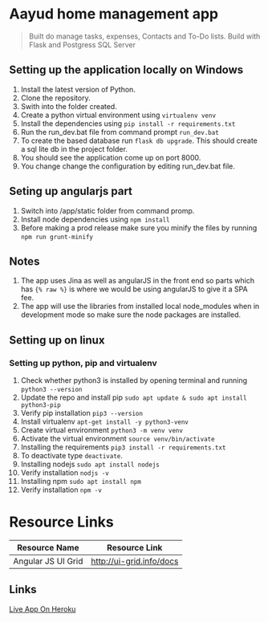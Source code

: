 # Aayud home management app
> Built do manage tasks, expenses, Contacts and To-Do lists.
> Build with Flask and Postgress SQL Server

## Setting up the application locally on Windows
1. Install the latest version of Python.
2. Clone the repository.
3. Swith into the folder created.
4. Create a python virtual environment using 
``` virtualenv venv ```
5. Install the dependencies using
``` pip install -r requirements.txt ```
6. Run the run_dev.bat file from command prompt ```run_dev.bat```
7. To create the based database run ```flask db upgrade```. This should create a sql lite db in the project folder.
8. You should see the application come up on port 8000.
9. You change change the configuration by editing run_dev.bat file.

## Seting up angularjs part
1. Switch into /app/static folder from command promp.
2. Install node dependencies using ``` npm install ```
3. Before making a prod release make sure you minify the files by running ```npm run grunt-minify```

## Notes
1. The app uses Jina as well as angularJS in the front end so parts which has ```{% raw %}``` is where we would be using angularJS to give it a SPA fee.
2. The app will use the libraries from installed local node_modules when in development mode so make sure the node packages are installed.

## Setting up on linux
### Setting up python, pip and virtualenv
1. Check whether python3 is installed by opening terminal and running ```python3 --version```
2. Update the repo and install pip ```sudo apt update & sudo apt install python3-pip ```
3. Verify pip installation ```pip3 --version```
4. Install virtualenv ```apt-get install -y python3-venv```
5. Create virtual environment ```python3 -m venv venv```
6. Activate the virtual environment ```source venv/bin/activate```
7. Installing the requirements ```pip3 install -r requirements.txt```
8. To deactivate type ```deactivate```.
8. Installing nodejs ```sudo apt install nodejs```
9. Verify installation ```nodjs -v ```
10. Installing npm ```sudo apt install npm```
11. Verify installation ```npm -v ```
# Resource Links
Resource Name | Resource Link
--------------|--------------
Angular JS UI Grid | http://ui-grid.info/docs

## Links
[Live App On Heroku](https://aayud-hms.herokuapp.com/)
